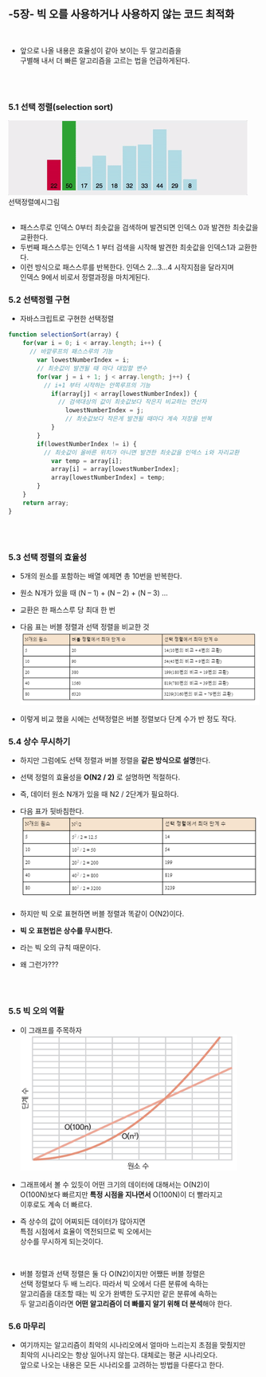 

## **-5장- 빅 오를 사용하거나 사용하지 않는 코드 최적화** 
<br />

- 앞으로 나올 내용은 효율성이 같아 보이는 두 알고리즘을    
  구별해 내서 더 빠른 알고리즘을 고르는 법을 언급하게된다.

<br />
<br />

### 5.1 선택 정렬(selection sort) <br />   

![선택정렬예시그림](https://github.com/DragooCho/TIL/blob/main/image/selection_sort.gif?raw=true)   
    선택정렬예시그림
<br /><br />   

- 패스스루로 인덱스 0부터 최솟값을 검색하며 발견되면 인덱스 0과 발견한 최솟값을 교환한다.
- 두번째 패스스루는 인덱스 1 부터 검색을 시작해 발견한 최솟값을 인덱스1과 교환한다.
- 이런 방식으로 패스스루를 반복한다. 인덱스 2...3...4 시작지점을 달라지며   
  인덱스 9에서 비로서 정렬과정을 마치게된다.  
  

### 5.2 선택정렬 구현<br />   

- 자바스크립트로 구현한 선택정렬 

```javascript
function selectionSort(array) {
    for(var i = 0; i < array.length; i++) { 
      // 바깥루프의 패스스루의 기능
        var lowestNumberIndex = i; 
        // 최솟값이 발견될 때 마다 대입할 변수
        for(var j = i + 1; j < array.length; j++) { 
          // i+1 부터 시작하는 안쪽루프의 기능
            if(array[j] < array[lowestNumberIndex]) { 
              // 검색대상의 값이 최솟값보다 작은지 비교하는 연산자
                lowestNumberIndex = j; 
                // 최솟값보다 작은게 발견될 때마다 계속 저장을 반복 
            }
        }
        if(lowestNumberIndex != i) { 
          // 최솟값이 올바른 위치가 아니면 발견한 최솟값을 인덱스 i와 자리교환
            var temp = array[i];   
            array[i] = array[lowestNumberIndex];
            array[lowestNumberIndex] = temp;
        }
    }
    return array;
}
```

<br /><br />

### 5.3 선택 정렬의 효율성<br />    

- 5개의 원소를 포함하는 배열 예제면 총 10번을 반복한다.
- 원소 N개가 있을 때 (N – 1) + (N – 2) + (N – 3) …
- 교환은 한 패스스루 당 최대 한 번

- 다음 표는 버블 정렬과 선택 정렬을 비교한 것   
![5-2](https://github.com/DragooCho/TIL/blob/main/image/5-2.png?raw=true)   

- 이렇게 비교 했을 시에는 선택정렬은 버블 정렬보다 단계 수가 반 정도 작다.



### 5.4 상수 무시하기<br /> 

- 하지만 그럼에도 선택 정렬과 버블 정렬을 **같은 방식으로 설명**한다.
- 선택 정렬의 효율성을 **O(N2 / 2)** 로 설명하면 적절하다.
- 즉, 데이터 원소 N개가 있을 때 N2 / 2단계가 필요하다.

- 다음 표가 뒷바침한다.   
![5-3](https://github.com/DragooCho/TIL/blob/main/image/5-3.png?raw=true) 


- 하지만 빅 오로 표현하면 버블 정렬과 똑같이 O(N2)이다.   
- **빅 오 표현법은 상수를 무시한다.**   
- 라는 빅 오의 규칙 때문이다.
- 왜 그런가???

<br /><br />

### 5.5 빅 오의 역활 <br />   
- 이 그래프를 주목하자    
![5-28](https://github.com/DragooCho/TIL/blob/main/image/5-28.png?raw=true)

- 그래프에서 볼 수 있듯이 어떤 크기의 데이터에 대해서는 O(N2)이    
  O(100N)보다 빠르지만 **특정 시점을 지나면서** O(100N)이 더 빨라지고    
  이후로도 계속 더 빠르다.           
- 즉 상수의 값이 어찌되든 데이터가 많아지면       
  특점 시점에서 효율이 역전되므로 빅 오에서는    
  상수를 무시하게 되는것이다.   
<br />

-  버블 정렬과 선택 정렬은 둘 다 O(N2)이지만 어쨌든 버블 정렬은    
  선택 정렬보다 두 배 느리다. 따라서 빅 오에서 다른 분류에 속하는    
  알고리즘을 대조할 때는 빅 오가 완벽한 도구지만 같은 분류에 속하는    
  두 알고리즘이라면 **어떤 알고리즘이 더 빠를지 알기 위해 더 분석**해야 한다.   

### 5.6 마무리 <br /> 

- 여기까지는 알고리즘이 최악의 시나리오에서 얼마마 느리는지 초점을 맞췄지만   
  최악의 시나리오는 항상 일어나지 않는다. 대체로는 평균 시나리오다.    
  앞으로 나오는 내용은 모든 시나리오를 고려하는 방법을 다룬다고 한다.   


















